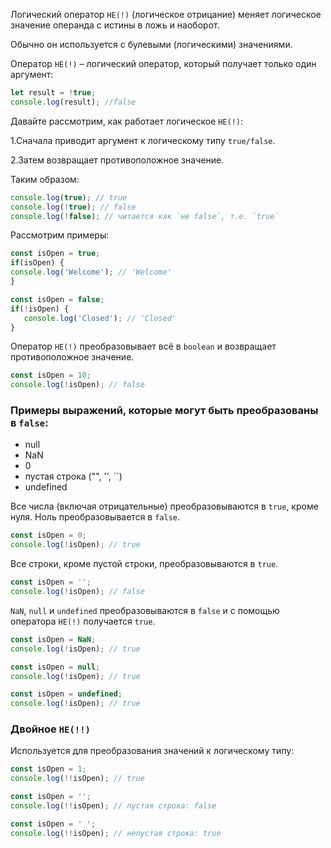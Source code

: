 Логический оператор `НЕ(!)` (логическое отрицание) меняет логическое значение операнда с истины в ложь и наоборот. 

Обычно он используется с булевыми (логическими) значениями. 

Оператор `НЕ(!)` – логический оператор, который получает только один аргумент:

```javascript
let result = !true;
console.log(result); //false
```

Давайте рассмотрим, как работает логическое `НЕ(!)`:

1.Сначала приводит аргумент к логическому типу `true/false`.

2.Затем возвращает противоположное значение.

Таким образом:

```javascript
console.log(true); // true
console.log(!true); // false
console.log(!false); // читается как `не false`, т.е. `true`
```

Рассмотрим примеры:

```javascript
const isOpen = true;
if(isOpen) {
console.log('Welcome'); // 'Welcome'    
}
```

```javascript
const isOpen = false;
if(!isOpen) {
   console.log('Closed'); // 'Closed'  
}
```

Оператор `НЕ(!)` преобразовывает всё в `boolean` и возвращает противоположное значение.

```javascript
const isOpen = 10;
console.log(!isOpen); // false
```

### Примеры выражений, которые могут быть преобразованы в `false`:

* null
* NaN
* 0 
* пустая строка ("", '', ``)
* undefined

Все числа (включая отрицательные) преобразовываются в `true`, кроме нуля. Ноль преобразовывается в `false`.

```javascript
const isOpen = 0;
console.log(!isOpen); // true 
```

Все строки, кроме пустой строки, преобразовываются в `true`.

```javascript
const isOpen = '';
console.log(!isOpen); // false
```

`NaN`, `null` и `undefined` преобразовываются в `false` и с помощью оператора `НЕ(!)` получается `true`.

```javascript
const isOpen = NaN;
console.log(!isOpen); // true
```

```javascript
const isOpen = null;
console.log(!isOpen); // true
```

```javascript
const isOpen = undefined;
console.log(!isOpen); // true
```

### Двойное `НЕ(!!)` 

Используется для преобразования значений к логическому типу:

```javascript
const isOpen = 1;
console.log(!!isOpen); // true
```

```javascript
const isOpen = '';
console.log(!!isOpen); // пустая строка: false 
```

```javascript
const isOpen = ' ';
console.log(!!isOpen); // непустая строка: true
```